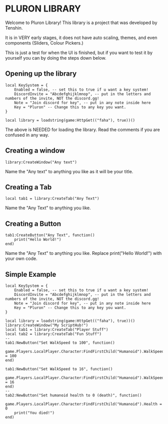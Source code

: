 # PLURON LIBRARY
Welcome to Pluron Library!
This library is a project that was developed by Tenshin.

It is in VERY early stages, it does not have auto scaling, themes, and even components (Sliders, Colour Pickers.)

This is just a test for when the UI is finished, but if you want to test it by yourself you can by doing the steps down below.
## Opening up the library
```
local KeySystem = {
    Enabled = false, -- set this to true if u want a key system!
    DiscordInvite = "Abcdefghijklmnop", -- put in the letters and numbers of the invite, NOT the discord.gg!
    Note = "Join discord for key", -- put in any note inside here
    Key = "Pluron" -- Change this to any key you want.
}

local library = loadstring(game:HttpGet(("faha"), true))()
```
The above is NEEDED for loading the library.
Read the comments if you are confused in any way.

## Creating a window
```
library:CreateWindow("Any text")
```
Name the "Any text" to anything you like as it will be your title.

## Creating a Tab 
```
local tab1 = library:CreateTab("Any Text")
```
Name the "Any Text" to anything you like.

## Creating a Button
```
tab1:CreateButton("Any Text", function()
    print("Hello World!")
end)
```
Name the "Any Text" to anything you like. Replace print("Hello World!") with your own code.

## Simple Example
```
local KeySystem = {
    Enabled = false, -- set this to true if u want a key system!
    DiscordInvite = "Abcdefghijklmnop", -- put in the letters and numbers of the invite, NOT the discord.gg!
    Note = "Join discord for key", -- put in any note inside here
    Key = "Pluron" -- Change this to any key you want.
}

local library = loadstring(game:HttpGet(("faha"), true))()
library:CreateWindow("My ScriptHub!")
local tab1 = library:CreateTab("Player Stuff")
local tab2 = library:CreateTab("Fun Stuff")
--
tab1:NewButton("Set WalkSpeed to 100", function()
    game.Players.LocalPlayer.Character:FindFirstChild("Humanoid").WalkSpeed = 100
end)

tab1:NewButton("Set WalkSpeed to 16", function()
    game.Players.LocalPlayer.Character:FindFirstChild("Humanoid").WalkSpeed = 16
end)
--
tab2:NewButton("Set humanoid health to 0 (death)", function() 
    game.Players.LocalPlayer.Character:FindFirstChild("Humanoid").Health = 0
    print("You died!")
end)
```

